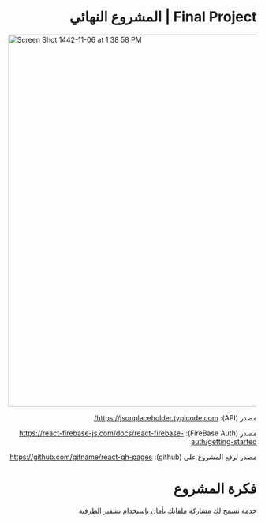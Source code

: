 
<div dir='rtl'>

# Final Project | المشروع النهائي

  
  </div>
  
  
  <img width="755" alt="Screen Shot 1442-11-06 at 1 38 58 PM" src="https://user-images.githubusercontent.com/80157029/122204807-37260c00-cea8-11eb-9472-f7f48bc3ffdf.png">
 

<div dir='rtl'>
  
مصدر (API): https://jsonplaceholder.typicode.com/
  
مصدر (FireBase Auth): https://react-firebase-js.com/docs/react-firebase-auth/getting-started
  
مصدر لرفع المشروع على (github): https://github.com/gitname/react-gh-pages
  
# فكرة المشروع
  
  خدمة تسمح لك مشاركة ملفاتك بأمان بإستخدام تشفير الطرفية

  </div>
  
  
